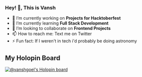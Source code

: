 ### Hey! 👋, This is Vansh

 - 🔭 I’m currently working on **Projects for Hacktoberfest**
 - 🌱 I’m currently learning **Full Stack Development**
 - 👯 I’m looking to collaborate on **Frontend Projects**
 - 📫 How to reach me: Text me on Twitter
 - ⚡ Fun fact: If I weren't in tech i'd probably be doing astronomy 


## My Holopin Board
[![@vanshgoel's Holopin board](https://holopin.me/vanshgoel)](https://holopin.io/@vanshgoel)
